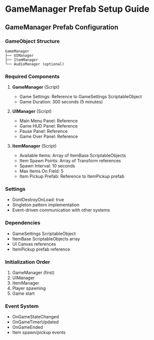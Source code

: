 # GameManager Prefab Setup Guide

## GameManager Prefab Configuration

### GameObject Structure
```
GameManager
├── UIManager
├── ItemManager
└── AudioManager (optional)
```

### Required Components
1. **GameManager** (Script)
   - Game Settings: Reference to GameSettings ScriptableObject
   - Game Duration: 300 seconds (5 minutes)

2. **UIManager** (Script)
   - Main Menu Panel: Reference
   - Game HUD Panel: Reference
   - Pause Panel: Reference
   - Game Over Panel: Reference

3. **ItemManager** (Script)
   - Available Items: Array of ItemBase ScriptableObjects
   - Item Spawn Points: Array of Transform references
   - Spawn Interval: 10 seconds
   - Max Items On Field: 5
   - Item Pickup Prefab: Reference to ItemPickup prefab

### Settings
- DontDestroyOnLoad: true
- Singleton pattern implementation
- Event-driven communication with other systems

### Dependencies
- GameSettings ScriptableObject
- ItemBase ScriptableObjects array
- UI Canvas references
- ItemPickup prefab reference

### Initialization Order
1. GameManager (first)
2. UIManager
3. ItemManager
4. Player spawning
5. Game start

### Event System
- OnGameStateChanged
- OnGameTimerUpdated
- OnGameEnded
- Item spawn/pickup events